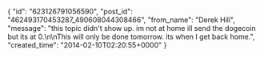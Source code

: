  {
   "id": "623126791056590",
   "post_id": "462493170453287_490608044308466",
   "from_name": "Derek Hill",
   "message": "this topic didn't show up. im not at home ill send the dogecoin but its at 0.\n\nThis will only be done tomorrow. its when I get back home.",
   "created_time": "2014-02-10T02:20:55+0000"
 }
